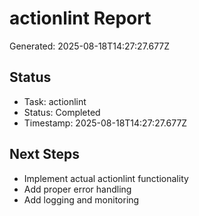 # actionlint Report

Generated: 2025-08-18T14:27:27.677Z

## Status
- Task: actionlint
- Status: Completed
- Timestamp: 2025-08-18T14:27:27.677Z

## Next Steps
- Implement actual actionlint functionality
- Add proper error handling
- Add logging and monitoring
